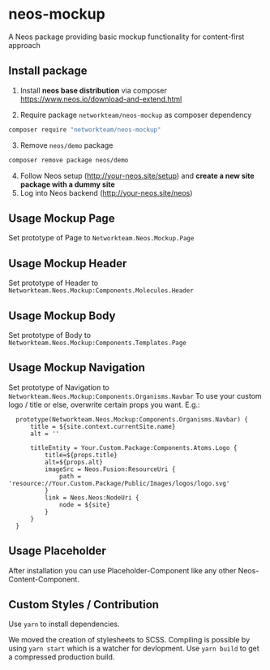 # neos-mockup
A Neos package providing basic mockup functionality for content-first approach

## Install package

1. Install **neos base distribution** via composer https://www.neos.io/download-and-extend.html

2. Require package `networkteam/neos-mockup` as composer dependency
```bash
composer require "networkteam/neos-mockup"
```
3. Remove `neos/demo` package
```bash
composer remove package neos/demo
```
4. Follow Neos setup (http://your-neos.site/setup) and **create a new site package with a dummy site**
5. Log into Neos backend (http://your-neos.site/neos)


## Usage Mockup Page

Set prototype of Page to `Networkteam.Neos.Mockup.Page`

## Usage Mockup Header

Set prototype of Header to `Networkteam.Neos.Mockup:Components.Molecules.Header`

## Usage Mockup Body

Set prototype of Body to `Networkteam.Neos.Mockup:Components.Templates.Page`
## Usage Mockup Navigation

Set prototype of Navigation to `Networkteam.Neos.Mockup:Components.Organisms.Navbar`
To use your custom logo / title or else, overwrite certain props you want.
E.g.:

```
  prototype(Networkteam.Neos.Mockup:Components.Organisms.Navbar) {
      title = ${site.context.currentSite.name}
      alt = ''

      titleEntity = Your.Custom.Package:Components.Atoms.Logo {
          title=${props.title}
          alt=${props.alt}
          imageSrc = Neos.Fusion:ResourceUri {
              path = 'resource://Your.Custom.Package/Public/Images/logos/logo.svg'
          }
          link = Neos.Neos:NodeUri {
              node = ${site}
          }
      }
  }
```

## Usage Placeholder

After installation you can use Placeholder-Component like any other Neos-Content-Component.

## Custom Styles / Contribution

Use `yarn` to install dependencies.

We moved the creation of stylesheets to SCSS. Compiling is possible by using `yarn start` which is a watcher for devlopment. Use `yarn build` to get a compressed production build.
